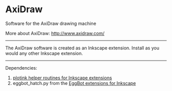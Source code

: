 # AxiDraw
Software for the AxiDraw drawing machine

More about AxiDraw:  http://www.axidraw.com/

---------

The AxiDraw software is created as an Inkscape extension. 
Install as you would any other Inkscape extension.


---------
Dependencies:

1. [plotink helper routines for Inkscape extensions](https://github.com/evil-mad/plotink)
2. eggbot_hatch.py from the [EggBot extensions for Inkscape](https://github.com/evil-mad/EggBot/)
